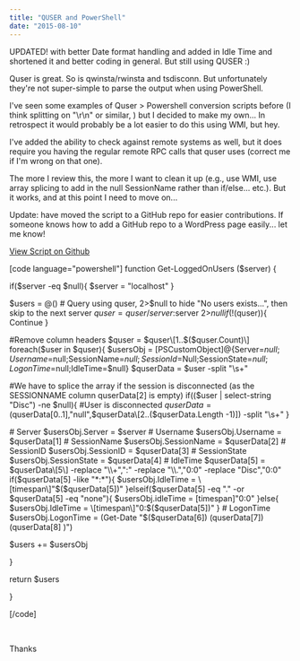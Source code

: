 ```yaml
---
title: "QUSER and PowerShell"
date: "2015-08-10"
---
```


UPDATED! with better Date format handling and added in Idle Time and shortened it and better coding in general. But still using QUSER :)

Quser is great. So is qwinsta/rwinsta and tsdisconn. But unfortunately they're not super-simple to parse the output when using PowerShell.

I've seen some examples of Quser > Powershell conversion scripts before (I think splitting on "\\r\\n" or similar, ) but I decided to make my own... In retrospect it would probably be a lot easier to do this using WMI, but hey.

I've added the ability to check against remote systems as well, but it does require you having the regular remote RPC calls that quser uses (correct me if I'm wrong on that one).

The more I review this, the more I want to clean it up (e.g., use WMI, use array splicing to add in the null SessionName rather than if/else... etc.). But it works, and at this point I need to move on...

Update: have moved the script to a GitHub repo for easier contributions. If someone knows how to add a GitHub repo to a WordPress page easily... let me know!

[View Script on Github](https://github.com/jeremysprite/ps-quser)

\[code language="powershell"\] function Get-LoggedOnUsers ($server) {

if($server -eq $null){ $server = "localhost" }

$users = @() # Query using quser, 2>$null to hide "No users exists...", then skip to the next server $quser = quser /server:$server 2>$null if(!($quser)){ Continue }

#Remove column headers $quser = $quser\[1..$($quser.Count)\] foreach($user in $quser){ $usersObj = \[PSCustomObject\]@{Server=$null;Username=$null;SessionName=$null;SessionId=$Null;SessionState=$null;LogonTime=$null;IdleTime=$null} $quserData = $user -split "\\s+"

#We have to splice the array if the session is disconnected (as the SESSIONNAME column quserData\[2\] is empty) if(($user | select-string "Disc") -ne $null){ #User is disconnected $quserData = ($quserData\[0..1\],"null",$quserData\[2..($quserData.Length -1)\]) -split "\\s+" }

\# Server $usersObj.Server = $server # Username $usersObj.Username = $quserData\[1\] # SessionName $usersObj.SessionName = $quserData\[2\] # SessionID $usersObj.SessionID = $quserData\[3\] # SessionState $usersObj.SessionState = $quserData\[4\] # IdleTime $quserData\[5\] = $quserData\[5\] -replace "\\+",":" -replace "\\.","0:0" -replace "Disc","0:0" if($quserData\[5\] -like "\*:\*"){ $usersObj.IdleTime = \[timespan\]"$($quserData\[5\])" }elseif($quserData\[5\] -eq "." -or $quserData\[5\] -eq "none"){ $usersObj.idleTime = \[timespan\]"0:0" }else{ $usersObj.IdleTime = \[timespan\]"0:$($quserData\[5\])" } # LogonTime $usersObj.LogonTime = (Get-Date "$($quserData\[6\]) $($quserData\[7\]) $($quserData\[8\] )")

$users += $usersObj

}

return $users

}

\[/code\]

 

Thanks
